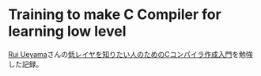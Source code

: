 # Training to make C Compiler for learning low level

[Rui Ueyama](https://twitter.com/rui314)さんの[低レイヤを知りたい人のためのCコンパイラ作成入門](https://www.sigbus.info/compilerbook)を勉強した記録。

